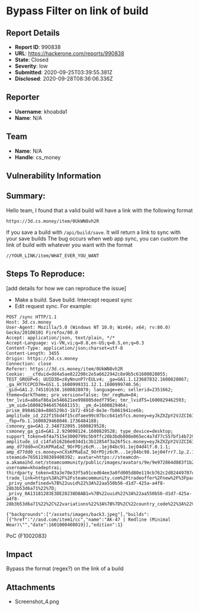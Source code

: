 # Bypass Filter on link of build

## Report Details
- **Report ID**: 990838
- **URL**: https://hackerone.com/reports/990838
- **State**: Closed
- **Severity**: low
- **Submitted**: 2020-09-25T03:39:55.381Z
- **Disclosed**: 2020-09-28T08:36:06.336Z

## Reporter
- **Username**: khoabda1
- **Name**: N/A

## Team
- **Name**: N/A
- **Handle**: cs_money

## Vulnerability Information
## Summary:
Hello team, I found that a valid build will have a link with the following format

```
https://3d.cs.money/item/0UkWN8vh2R
```

If you save a build with `/api/build/save`. It will return a link to sync with your save builds
The bug occurs when web app sync, you can custom the link of build with whatever you want with the format 

```
//YOUR_LINK/item/WHAT_EVER_YOU_WANT
```

## Steps To Reproduce:
[add details for how we can reproduce the issue]

- Make a build. Save build. Intercept request sync
- Edit request sync. For example:

```
POST /sync HTTP/1.1
Host: 3d.cs.money
User-Agent: Mozilla/5.0 (Windows NT 10.0; Win64; x64; rv:80.0) Gecko/20100101 Firefox/80.0
Accept: application/json, text/plain, */*
Accept-Language: vi-VN,vi;q=0.8,en-US;q=0.5,en;q=0.3
Content-Type: application/json;charset=utf-8
Content-Length: 3455
Origin: https://3d.cs.money
Connection: close
Referer: https://3d.cs.money/item/0UkWN8vh2R
Cookie: __cfduid=dd4a5ae822200c2e5a6622942c8e9b5c61600828055; TEST_GROUP=6; UUID3D=z8yNnunP7rEULv4; _ga=GA1.1.123687832.1600828067; _ga_HY7CCPCD7H=GS1.1.1600999331.12.1.1600999740.56; _gid=GA1.2.745101638.1600828070; language=en; sellerid=2351662; theme=darkTheme; pro_version=false; tmr_reqNum=84; tmr_lvid=a86af86a1e546621ee998805dedf795e; tmr_lvidTS=1600829462593; _ym_uid=1600829464576681153; _ym_d=1600829464; prism_89846284=886529b3-1b72-491d-8e3e-fb061941ce6b; amplitude_id_222f15bd4f15cdfaee99c07bcc641e5fcs.money=eyJkZXZpY2VJZCI6ImJlNWM1YjhmLWE3OTQtNDZiNC1iMzg5LWU2MzljYThkZTNiNlIiLCJ1c2VySWQiOiI3NjU2MTE5ODM4OTQwODM5MiIsIm9wdE91dCI6ZmFsc2UsInNlc3Npb25JZCI6MTYwMDk1MzY5NTUyOCwibGFzdEV2ZW50VGltZSI6MTYwMDk1Mzc5MzEyNywiZXZlbnRJZCI6NDAsImlkZW50aWZ5SWQiOjE4LCJzZXF1ZW5jZU51bWJlciI6NTh9; _fbp=fb.1.1600829468046.1736484188; csmoney_ga=GA1.2.348732095.1600829528; csmoney_ga_gid=GA1.2.929098124.1600829528; type_device=desktop; support_token=6f4a7515e3000799c5b9ffc20b3bdb808e065ec4a7d77c557bf14b72922136d9; amplitude_id_c14fa5162b6e034d1c3b12854f3a26f5cs.money=eyJkZXZpY2VJZCI6IjU0MTdhZjg4LTE0NDgtNDg3NC05YmNkLTFmMjczOGIwY2EyZFIiLCJ1c2VySWQiOiI3NjU2MTE5ODM4OTQwODM5MiIsIm9wdE91dCI6ZmFsc2UsInNlc3Npb25JZCI6MTYwMDk1MzYyMjg4MSwibGFzdEV2ZW50VGltZSI6MTYwMDk1MzYyMjg4MywiZXZlbnRJZCI6Mjk5LCJpZGVudGlmeUlkIjo0LCJzZXF1ZW5jZU51bWJlciI6MzAzfQ==; amp_d77dd0=nCXsKPRaEaZ_9OrPDjz6cM...1ej04bc91.1ej04d4lf.0.1.1; amp_d77dd0_cs.money=nCXsKPRaEaZ_9OrPDjz6cM...1ej04bc98.1ej04frr7.1p.2.1q; steamid=76561198389408392; avatar=https://steamcdn-a.akamaihd.net/steamcommunity/public/images/avatars/9e/9e972864d883f1b2e12cde94c8f83ef005c22438_medium.jpg; username=khoadeptrai; thirdparty_token=83a3e70e33f5a91ced64ee3a0fd005d80e119cb762c2d82449707c0eba6efcf1; trade_link=https%3A%2F%2Fsteamcommunity.com%2Ftradeoffer%2Fnew%2F%3Fpartner%3D429142664%26token%3DI1hTESVQ; _privy_undefined=%7B%22uuid%22%3A%22aa550b56-d1d7-425a-a4f8-28b3b53d6a71%22%7D; _privy_0A13181283E3DE28238D8AB1=%7B%22uuid%22%3A%22aa550b56-d1d7-425a-a4f8-28b3b53d6a71%22%2C%22variations%22%3A%7B%7D%2C%22country_code%22%3A%22VN%22%2C%22region_code%22%3A%22VN_35%22%2C%22postal_code%22%3A%22%22%7D

{"backgrounds":["/assets/images/back3.jpeg"],"builds":[{"href":"//asd.com/item1/cc","name":"AK-47 | Redline (Minimal Wear)\"","date":1601000408019}],"edition":1}
```

PoC
{F1002083}

## Impact

Bypass the format (regex?) on the link of  a build

## Attachments
- Screenshot_4.png
